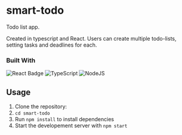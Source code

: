 # smart-todo

Todo list app. 

Created in typescript and React. Users can create multiple todo-lists, setting tasks and deadlines for each.

### Built With

![React Badge](https://img.shields.io/badge/React-61DAFB?logo=react&logoColor=000&style=for-the-badge)
![TypeScript](https://img.shields.io/badge/typescript-%23007ACC.svg?style=for-the-badge&logo=typescript&logoColor=white)
![NodeJS](https://img.shields.io/badge/node.js-6DA55F?style=for-the-badge&logo=node.js&logoColor=white)

## Usage

1. Clone the repository:
2. `cd smart-todo`
3. Run `npm install` to install dependencies
4. Start the developement server with `npm start`
